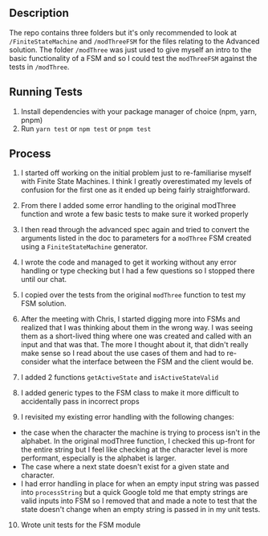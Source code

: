 ## Description

The repo contains three folders but it's only recommended to look at `/FiniteStateMachine` and `/modThreeFSM` for the files relating to the Advanced solution. The folder `/modThree` was just used to give myself an intro to the basic functionality of a FSM and so I could test the `modThreeFSM` against the tests in `/modThree`.

## Running Tests

1. Install dependencies with your package manager of choice (npm, yarn, pnpm)
2. Run `yarn test` or `npm test` or `pnpm test`

## Process

1. I started off working on the initial problem just to re-familiarise myself with Finite State Machines. I think I greatly overestimated my levels of confusion for the first one as it ended up being fairly straightforward.
2. From there I added some error handling to the original modThree function and wrote a few basic tests to make sure it worked properly
3. I then read through the advanced spec again and tried to convert the arguments listed in the doc to parameters for a `modThree` FSM created using a `FiniteStateMachine` generator.
4. I wrote the code and managed to get it working without any error handling or type checking but I had a few questions so I stopped there until our chat.
5. I copied over the tests from the original `modThree` function to test my FSM solution.

6. After the meeting with Chris, I started digging more into FSMs and realized that I was thinking about them in the wrong way. I was seeing them as a short-lived thing where one was created and called with an input and that was that. The more I thought about it, that didn't really make sense so I read about the use cases of them and had to re-consider what the interface between the FSM and the client would be.
7. I added 2 functions `getActiveState` and `isActiveStateValid`
8. I added generic types to the FSM class to make it more difficult to accidentally pass in incorrect props
9. I revisited my existing error handling with the following changes:

- the case when the character the machine is trying to process isn't in the alphabet. In the original modThree function, I checked this up-front for the entire string but I feel like checking at the character level is more performant, especially is the alphabet is larger.
- The case where a next state doesn't exist for a given state and character.
- I had error handling in place for when an empty input string was passed into `processString` but a quick Google told me that empty strings are valid inputs into FSM so I removed that and made a note to test that the state doesn't change when an empty string is passed in in my unit tests.

10. Wrote unit tests for the FSM module
